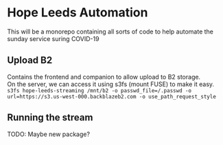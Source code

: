 # Hope Leeds Automation

This will be a monorepo containing all sorts of code to help automate the sunday service suring COVID-19

## Upload B2

Contains the frontend and companion to allow upload to B2 storage.  
On the server, we can access it using s3fs (mount FUSE) to make it easy.  
`s3fs hope-leeds-streaming /mnt/b2 -o passwd_file=/.passwd -o url=https://s3.us-west-000.backblazeb2.com -o use_path_request_style`

## Running the stream
 TODO: Maybe new package?